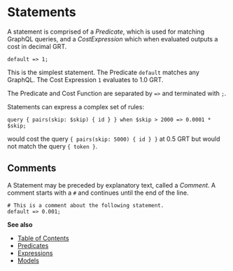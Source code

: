 # Statements

A statement is comprised of a _Predicate_, which is used for matching GraphQL queries, and a _CostExpression_ which when evaluated outputs a cost in decimal GRT.

```
default => 1;
```
This is the simplest statement. The Predicate `default` matches any GraphQL. The Cost Expression `1` evaluates to 1.0 GRT.

The Predicate and Cost Function are separated by `=>` and terminated with `;`.

Statements can express a complex set of rules:

```
query { pairs(skip: $skip) { id } } when $skip > 2000 => 0.0001 * $skip;
```

would cost the query `{ pairs(skip: 5000) { id } }` at 0.5 GRT but would not match the query `{ token }`.

## Comments
A Statement may be preceded by explanatory text, called a _Comment_. A comment starts with a `#` and continues until the end of the line.

```
# This is a comment about the following statement.
default => 0.001;
```

**See also**
* [Table of Contents](./toc.md)
* [Predicates](./predicates.md)
* [Expressions](./expressions.md)
* [Models](./models.md)
